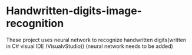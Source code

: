 # Handwritten-digits-image-recognition
These project uses neural network to recognize handwritten digits(written in C# visual IDE (VisualvStudio)) (neural network needs to be added)
